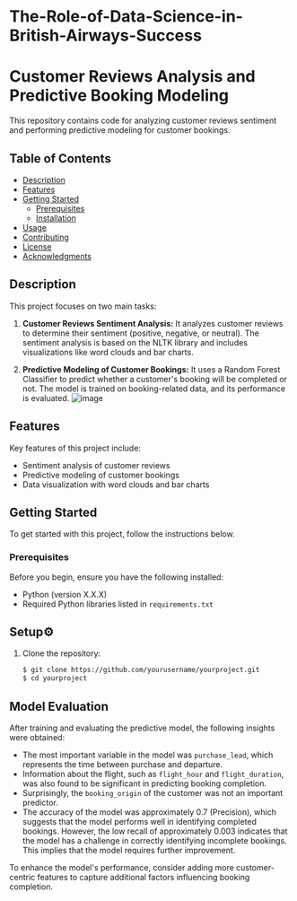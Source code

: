 # The-Role-of-Data-Science-in-British-Airways-Success 
# Customer Reviews Analysis and Predictive Booking Modeling

This repository contains code for analyzing customer reviews sentiment and performing predictive modeling for customer bookings.

## Table of Contents

- [Description](#description)
- [Features](#features)
- [Getting Started](#getting-started)
  - [Prerequisites](#prerequisites)
  - [Installation](#installation)
- [Usage](#usage)
- [Contributing](#contributing)
- [License](#license)
- [Acknowledgments](#acknowledgments)

## Description

This project focuses on two main tasks:

1. **Customer Reviews Sentiment Analysis:** It analyzes customer reviews to determine their sentiment (positive, negative, or neutral). The sentiment analysis is based on the NLTK library and includes visualizations like word clouds and bar charts.

2. **Predictive Modeling of Customer Bookings:** It uses a Random Forest Classifier to predict whether a customer's booking will be completed or not. The model is trained on booking-related data, and its performance is evaluated.
![image](https://github.com/unspecifiedcoder/-The-Role-of-Data-Science-in-British-Airways-Success/assets/130489622/51af2e6b-3002-4b91-9722-5c02b62eee8d)

## Features

Key features of this project include:

- Sentiment analysis of customer reviews
- Predictive modeling of customer bookings
- Data visualization with word clouds and bar charts

## Getting Started

To get started with this project, follow the instructions below.

### Prerequisites

Before you begin, ensure you have the following installed:

- Python (version X.X.X)
- Required Python libraries listed in `requirements.txt`

## __Setup⚙__

1. Clone the repository:

   ```bash
   $ git clone https://github.com/yourusername/yourproject.git
   $ cd yourproject
## Model Evaluation

After training and evaluating the predictive model, the following insights were obtained:

- The most important variable in the model was `purchase_lead`, which represents the time between purchase and departure.
- Information about the flight, such as `flight_hour` and `flight_duration`, was also found to be significant in predicting booking completion.
- Surprisingly, the `booking_origin` of the customer was not an important predictor.
- The accuracy of the model was approximately 0.7 (Precision), which suggests that the model performs well in identifying completed bookings. However, the low recall of approximately 0.003 indicates that the model has a challenge in correctly identifying incomplete bookings. This implies that the model requires further improvement.

To enhance the model's performance, consider adding more customer-centric features to capture additional factors influencing booking completion.

